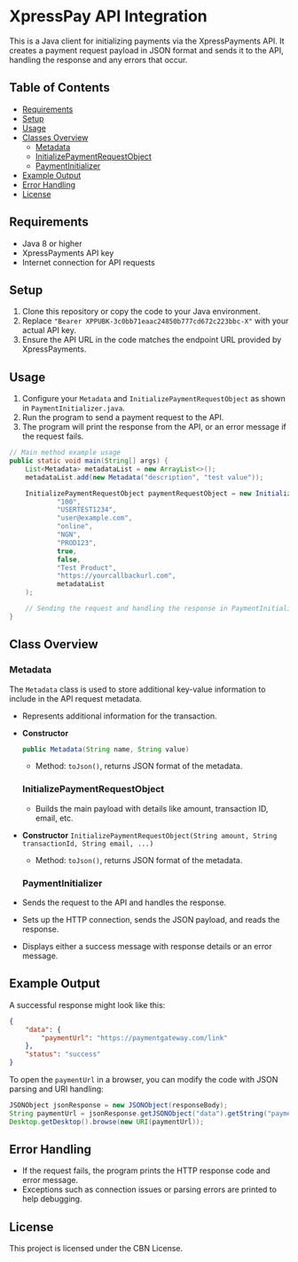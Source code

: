 # XpressPay API Integration

This is a Java client for initializing payments via the XpressPayments API. It creates a payment request payload in JSON format and sends it to the API, handling the response and any errors that occur.

## Table of Contents
- [Requirements](#requirements)
- [Setup](#setup)
- [Usage](#usage)
- [Classes Overview](#classes-overview)
  - [Metadata](#metadata)
  - [InitializePaymentRequestObject](#initializepaymentrequestobject)
  - [PaymentInitializer](#paymentinitializer)
- [Example Output](#example-output)
- [Error Handling](#error-handling)
- [License](#license)

## Requirements

- Java 8 or higher
- XpressPayments API key
- Internet connection for API requests

## Setup

1. Clone this repository or copy the code to your Java environment.
2. Replace `"Bearer XPPUBK-3c0bb71eaac24850b777cd672c223bbc-X"` with your actual API key.
3. Ensure the API URL in the code matches the endpoint URL provided by XpressPayments.

## Usage

1. Configure your `Metadata` and `InitializePaymentRequestObject` as shown in `PaymentInitializer.java`.
2. Run the program to send a payment request to the API.
3. The program will print the response from the API, or an error message if the request fails.

```java
// Main method example usage
public static void main(String[] args) {
    List<Metadata> metadataList = new ArrayList<>();
    metadataList.add(new Metadata("description", "test value"));

    InitializePaymentRequestObject paymentRequestObject = new InitializePaymentRequestObject(
            "100",
            "USERTEST1234",
            "user@example.com",
            "online",
            "NGN",
            "PROD123",
            true,
            false,
            "Test Product",
            "https://yourcallbackurl.com",
            metadataList
    );

    // Sending the request and handling the response in PaymentInitializer.java
}
```

## Class Overview

### Metadata

The `Metadata` class is used to store additional key-value information to include in the API request metadata.

- Represents additional information for the transaction.
- **Constructor**
  ```java
  public Metadata(String name, String value)
  ```
  - Method: `toJson()`, returns JSON format of the metadata.

  ### InitializePaymentRequestObject

  - Builds the main payload with details like amount, transaction ID, email, etc.
- **Constructor**
`InitializePaymentRequestObject(String amount, String transactionId, String email, ...)`
  - Method: `toJson()`, returns JSON format of the metadata.

  ### PaymentInitializer
- Sends the request to the API and handles the response.
- Sets up the HTTP connection, sends the JSON payload, and reads the response.
- Displays either a success message with response details or an error message.

## Example Output

A successful response might look like this:

```json
{
    "data": {
        "paymentUrl": "https://paymentgateway.com/link"
    },
    "status": "success"
}
```

To open the `paymentUrl` in a browser, you can modify the code with JSON parsing and URI handling:

```java
JSONObject jsonResponse = new JSONObject(responseBody);
String paymentUrl = jsonResponse.getJSONObject("data").getString("paymentUrl");
Desktop.getDesktop().browse(new URI(paymentUrl));
```

## Error Handling
- If the request fails, the program prints the HTTP response code and error message.
- Exceptions such as connection issues or parsing errors are printed to help debugging.

## License
This project is licensed under the CBN License.

